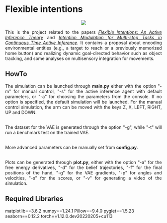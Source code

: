 # Flexible intentions

<p align="center">
  <img src="/reference/images/env.png">
</p>

<div align="justify">

This is the project related to the papers <i><a href="https://www.frontiersin.org/articles/10.3389/fncom.2023.1128694/full">Flexible Intentions: An Active Inference Theory</a></i> and <i><a href="https://link.springer.com/chapter/10.1007/978-3-031-28719-0_19">Intention Modulation for Multi-step Tasks in Continuous Time Active Inference</a></i>. It contains a proposal about encoding environmental entities (e.g., a target to reach or a previously memorized home button) and realizing dynamic goal-directed behavior such as object tracking, and some analyses on multisensory integration for movements.

</div>

## HowTo

<div align="justify">

The simulation can be launched through <b>main.py</b> either with the option "-m" for manual control, "-s" for the active inference agent with default parameters, or "-a" for choosing the parameters from the console. If no option is specified, the default simulation will be launched. For the manual control simulation, the arm can be moved with the keys Z, X, LEFT, RIGHT, UP and DOWN. <br/><br/>

The dataset for the VAE is generated through the option "-g", while "-t" will run a benchmark test on the trained VAE. <br/><br/>

More advanced parameters can be manually set from <b>config.py</b>. <br/><br/>

Plots can be generated through <b>plot.py</b>, either with the option "-a" for the free energy derivatives, "-d" for the belief trajectories, "-f" for the final positions of the hand, "-g" for the VAE gradients, "-p" for angles and velocities, "-s" for the scores, or "-v" for generating a video of the simulation.

</div>

## Required Libraries

matplotlib==3.6.2
numpy==1.24.1
Pillow==9.4.0
pyglet==1.5.23
seaborn==0.12.2
torch==1.12.0.dev20220205+cu113
